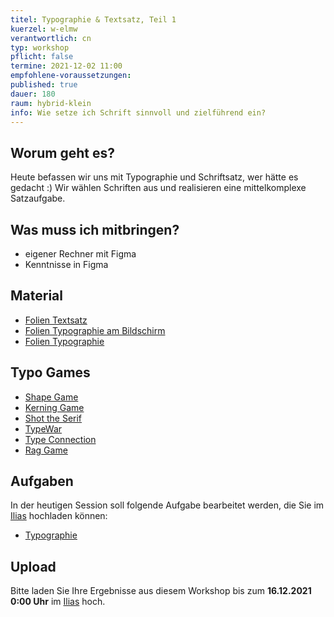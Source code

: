 ```yaml
---
titel: Typographie & Textsatz, Teil 1
kuerzel: w-elmw
verantwortlich: cn
typ: workshop
pflicht: false
termine: 2021-12-02 11:00
empfohlene-voraussetzungen:
published: true
dauer: 180
raum: hybrid-klein
info: Wie setze ich Schrift sinnvoll und zielführend ein?
---
```


## Worum geht es?
Heute befassen wir uns mit Typographie und Schriftsatz, wer hätte es gedacht :) Wir wählen Schriften aus und realisieren eine mittelkomplexe Satzaufgabe.

## Was muss ich mitbringen?
- eigener Rechner mit Figma
- Kenntnisse in Figma

## Material
- [Folien Textsatz](../../download/inputs/woche-10/textsatz.pdf)
- [Folien Typographie am Bildschirm](../../download/inputs/woche-10/typographie-am-bildschirm.pdf)
- [Folien Typographie](../../download/inputs/woche-10/typographie.pdf)

## Typo Games
- [Shape Game](https://shape.method.ac/)
- [Kerning Game](https://type.method.ac/)
- [Shot the Serif](https://www.tothepoint.co.uk/us/fun/i-shot-the-serif/)
- [TypeWar](http://typewar.com/)
- [Type Connection](http://www.typeconnection.com/)
- [Rag Game](https://fathom.info/ragtime/game.html)

## Aufgaben
In der heutigen Session soll folgende Aufgabe bearbeitet werden, die Sie im [Ilias](https://ilias.th-koeln.de/goto.php?target=exc_1422052&client_id=ILIAS_FH_Koeln) hochladen können:
- [Typographie](/mi-bachelor-screendesign/assignments/workshop-005-typographie/)

## Upload
Bitte laden Sie Ihre Ergebnisse aus diesem Workshop bis zum **16.12.2021 0:00 Uhr** im [Ilias](https://ilias.th-koeln.de/goto.php?target=exc_1422052&client_id=ILIAS_FH_Koeln) hoch.

<!-- ## Sie haben keinen Rechner?
Kein Problem, denn wir haben welche. Allerdings nur Macs. Uuuuuhh. Wenn Sie einen brauchen, bitte rechtzeitig an Volker Schaefer wenden. Unsere Rechner können nur für die Workshops und Trainings ausgeliehen werden. Im MI Pool stehen aber immer Rechner für Sie bereit. -->
